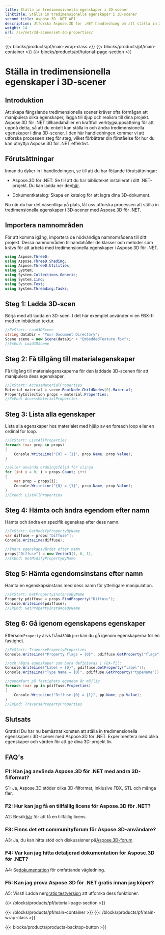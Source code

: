 ```yaml
---
title: Ställa in tredimensionella egenskaper i 3D-scener
linktitle: Ställa in tredimensionella egenskaper i 3D-scener
second_title: Aspose.3D .NET API
description: Utforska Aspose.3D för .NET handledning om att ställa in 3D-egenskaper. Lär dig steg för steg med kodexempel. Öka dina färdigheter i manipulation av 3D-scener.
weight: 14
url: /sv/net/3d-scene/set-3d-properties/
---
```


{{< blocks/products/pf/main-wrap-class >}}
{{< blocks/products/pf/main-container >}}
{{< blocks/products/pf/tutorial-page-section >}}

# Ställa in tredimensionella egenskaper i 3D-scener

## Introduktion

Att skapa fängslande tredimensionella scener kräver ofta förmågan att manipulera olika egenskaper, lägga till djup och realism till dina projekt. Aspose.3D för .NET tillhandahåller en kraftfull verktygsuppsättning för att uppnå detta, så att du enkelt kan ställa in och ändra tredimensionella egenskaper i dina 3D-scener. I den här handledningen kommer vi att utforska processen steg för steg, vilket förbättrar din förståelse för hur du kan utnyttja Aspose.3D för .NET effektivt.

## Förutsättningar

Innan du dyker in i handledningen, se till att du har följande förutsättningar:

-  Aspose.3D för .NET: Se till att du har biblioteket installerat i ditt .NET-projekt. Du kan ladda ner den[här](https://releases.aspose.com/3d/net/).

- Dokumentkatalog: Skapa en katalog för att lagra dina 3D-dokument.

Nu när du har det väsentliga på plats, låt oss utforska processen att ställa in tredimensionella egenskaper i 3D-scener med Aspose.3D för .NET.

## Importera namnområden

För att komma igång, importera de nödvändiga namnområdena till ditt projekt. Dessa namnområden tillhandahåller de klasser och metoder som krävs för att arbeta med tredimensionella egenskaper i Aspose.3D för .NET.

```csharp
using Aspose.ThreeD;
using Aspose.ThreeD.Shading;
using Aspose.ThreeD.Utilities;
using System;
using System.Collections.Generic;
using System.Linq;
using System.Text;
using System.Threading.Tasks;
```

## Steg 1: Ladda 3D-scen

Börja med att ladda en 3D-scen. I det här exemplet använder vi en FBX-fil med en inbäddad textur.

```csharp
//ExStart: Load3DScene
string dataDir = "Your Document Directory";
Scene scene = new Scene(dataDir + "EmbeddedTexture.fbx");
//ExEnd: Load3DScene
```

## Steg 2: Få tillgång till materialegenskaper

Få tillgång till materialegenskaperna för den laddade 3D-scenen för att manipulera dess egenskaper.

```csharp
//ExStart: AccessMaterialProperties
Material material = scene.RootNode.ChildNodes[0].Material;
PropertyCollection props = material.Properties;
//ExEnd: AccessMaterialProperties
```

## Steg 3: Lista alla egenskaper

Lista alla egenskaper hos materialet med hjälp av en foreach loop eller en ordinal for loop.

```csharp
//ExStart: ListAllProperties
foreach (var prop in props)
{
    Console.WriteLine("{0} = {1}", prop.Name, prop.Value);
}

//eller använda ordningsföljd för slinga
for (int i = 0; i < props.Count; i++)
{
    var prop = props[i];
    Console.WriteLine("{0} = {1}", prop.Name, prop.Value);
}
//Exend: ListAllProperties
```

## Steg 4: Hämta och ändra egendom efter namn

Hämta och ändra en specifik egenskap efter dess namn.

```csharp
//ExStart: GetModifyPropertyByName
var diffuse = props["Diffuse"];
Console.WriteLine(diffuse);

//ändra egenskapsvärdet efter namn
props["Diffuse"] = new Vector3(1, 0, 1);
//ExEnd: GetModifyPropertyByName
```

## Steg 5: Hämta egendomsinstans efter namn

Hämta en egenskapsinstans med dess namn för ytterligare manipulation.

```csharp
//ExStart: GetPropertyInstanceByName
Property pdiffuse = props.FindProperty("Diffuse");
Console.WriteLine(pdiffuse);
//ExEnd: GetPropertyInstanceByName
```

## Steg 6: Gå igenom egenskapens egenskaper

 Eftersom`Property` ärvs från`A3DObject`kan du gå igenom egenskaperna för en fastighet.

```csharp
//ExStart: TraversePropertyProperties
Console.WriteLine("Property flags = {0}", pdiffuse.GetProperty("flags"));

//och några egenskaper som bara definieras i FBX-fil:
Console.WriteLine("Label = {0}", pdiffuse.GetProperty("label"));
Console.WriteLine("Type Name = {0}", pdiffuse.GetProperty("typeName"));

//genomfart på fastighets egendom är möjlig
foreach (var pp in pdiffuse.Properties)
{
    Console.WriteLine("Diffuse.{0} = {1}", pp.Name, pp.Value);
}
//ExEnd: TraversePropertyProperties
```

## Slutsats

Grattis! Du har nu bemästrat konsten att ställa in tredimensionella egenskaper i 3D-scener med Aspose.3D för .NET. Experimentera med olika egenskaper och värden för att ge dina 3D-projekt liv.

## FAQ's

### F1: Kan jag använda Aspose.3D för .NET med andra 3D-filformat?

S1: Ja, Aspose.3D stöder olika 3D-filformat, inklusive FBX, STL och många fler.

### F2: Hur kan jag få en tillfällig licens för Aspose.3D för .NET?

 A2: Besök[här](https://purchase.aspose.com/temporary-license/) för att få en tillfällig licens.

### F3: Finns det ett communityforum för Aspose.3D-användare?

 A3: Ja, du kan hitta stöd och diskussioner på[Aspose.3D-forum](https://forum.aspose.com/c/3d/18).

### F4: Var kan jag hitta detaljerad dokumentation för Aspose.3D för .NET?

 A4: Se[dokumentation](https://reference.aspose.com/3d/net/) för omfattande vägledning.

### F5: Kan jag prova Aspose.3D för .NET gratis innan jag köper?

 A5: Visst! Ladda ner[gratis testversion](https://releases.aspose.com/) att utforska dess funktioner.

{{< /blocks/products/pf/tutorial-page-section >}}

{{< /blocks/products/pf/main-container >}}
{{< /blocks/products/pf/main-wrap-class >}}

{{< blocks/products/products-backtop-button >}}

